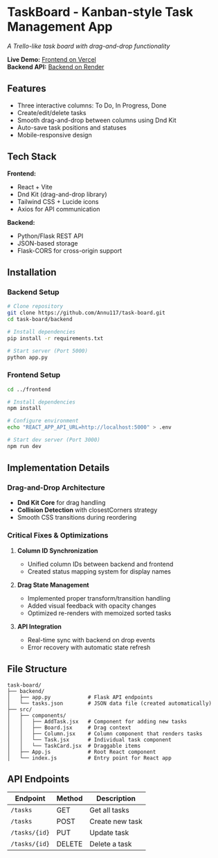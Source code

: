 # TaskBoard - Kanban-style Task Management App
*A Trello-like task board with drag-and-drop functionality*

**Live Demo:** [Frontend on Vercel](https://task-board-eta.vercel.app/)  
**Backend API:** [Backend on Render](https://task-board-jqed.onrender.com/)

## Features

- Three interactive columns: To Do, In Progress, Done
- Create/edit/delete tasks
- Smooth drag-and-drop between columns using Dnd Kit
- Auto-save task positions and statuses
- Mobile-responsive design

## Tech Stack

**Frontend:**
- React + Vite
- Dnd Kit (drag-and-drop library)
- Tailwind CSS + Lucide icons
- Axios for API communication

**Backend:**
- Python/Flask REST API
- JSON-based storage
- Flask-CORS for cross-origin support

## Installation

### Backend Setup

```bash
# Clone repository
git clone https://github.com/Annu117/task-board.git
cd task-board/backend

# Install dependencies
pip install -r requirements.txt

# Start server (Port 5000)
python app.py
```

### Frontend Setup

```bash
cd ../frontend

# Install dependencies
npm install

# Configure environment
echo "REACT_APP_API_URL=http://localhost:5000" > .env

# Start dev server (Port 3000)
npm run dev
```

## Implementation Details

### Drag-and-Drop Architecture
- **Dnd Kit Core** for drag handling
- **Collision Detection** with closestCorners strategy
- Smooth CSS transitions during reordering

### Critical Fixes & Optimizations
1. **Column ID Synchronization**
   - Unified column IDs between backend and frontend
   - Created status mapping system for display names

2. **Drag State Management**
   - Implemented proper transform/transition handling
   - Added visual feedback with opacity changes
   - Optimized re-renders with memoized sorted tasks

3. **API Integration**
   - Real-time sync with backend on drop events
   - Error recovery with automatic state refresh

## File Structure

```
task-board/
├── backend/
│   ├── app.py            # Flask API endpoints
│   └── tasks.json        # JSON data file (created automatically)
├── src/
│   ├── components/
│   │   ├── AddTask.jsx   # Component for adding new tasks
│   │   ├── Board.jsx     # Drag context
│   │   ├── Column.jsx    # Column component that renders tasks
│   │   └── Task.jsx      # Individual task component
│   │   └── TaskCard.jsx  # Draggable items
│   ├── App.js            # Root React component
│   └── index.js          # Entry point for React app

```

## API Endpoints

| Endpoint | Method | Description |
|----------|--------|-------------|
| `/tasks` | GET | Get all tasks |
| `/tasks` | POST | Create new task |
| `/tasks/{id}` | PUT | Update task |
| `/tasks/{id}` | DELETE | Delete a task |

